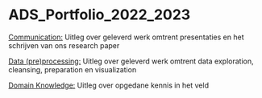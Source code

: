 # ADS_Portfolio_2022_2023
[Communication:](https://github.com/SufyaanGit/ADS_Portfolio_2022_2023/blob/main/Communication)
Uitleg over geleverd werk omtrent presentaties en het schrijven van ons research paper

[Data (pre)processing:](https://github.com/SufyaanGit/ADS_Portfolio_2022_2023/blob/main/Data%20(pre)processing)
Uitleg over geleverd werk omtrent data exploration, cleansing, preparation en visualization

[Domain Knowledge:](https://github.com/SufyaanGit/ADS_Portfolio_2022_2023/blob/main/Domain%20Knowledge)
Uitleg over opgedane kennis in het veld
